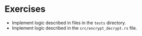 # Exercises

- Implement logic described in files in the `tests` directory.
- Implement logic described in the `src/encrypt_decrypt.rs` file.

